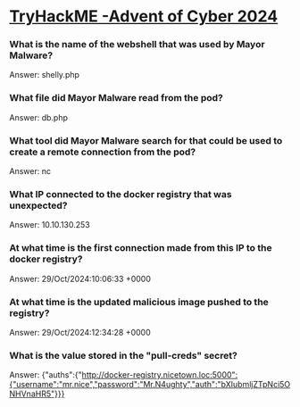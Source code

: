 # [TryHackME -Advent of Cyber 2024](https://tryhackme.com/r/room/adventofcyber2024)

### What is the name of the webshell that was used by Mayor Malware?
Answer: shelly.php

### What file did Mayor Malware read from the pod?
Answer: db.php

### What tool did Mayor Malware search for that could be used to create a remote connection from the pod?
Answer: nc

### What IP connected to the docker registry that was unexpected?
Answer: 10.10.130.253

### At what time is the first connection made from this IP to the docker registry?
Answer: 29/Oct/2024:10:06:33 +0000

### At what time is the updated malicious image pushed to the registry?
Answer: 29/Oct/2024:12:34:28 +0000

### What is the value stored in the "pull-creds" secret?
Answer: {"auths":{"http://docker-registry.nicetown.loc:5000":{"username":"mr.nice","password":"Mr.N4ughty","auth":"bXIubmljZTpNci5ONHVnaHR5"}}}
